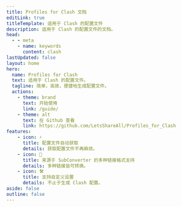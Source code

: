 ```yaml
---
title: Profiles for Clash 文档
editLink: true
titleTemplate: 适用于 Clash 的配置文件
description: 适用于 Clash 的配置文件的文档。
head:
  - - meta
    - name: keywords
      content: clash
lastUpdated: false
layout: home
hero:
  name: Profiles for Clash
  text: 适用于 Clash 的配置文件。
  tagline: 简单，高效，便捷地生成配置文件。
  actions:
    - theme: brand
      text: 开始使用
      link: /guide/
    - theme: alt
      text: 在 Github 查看
      link: https://github.com/LetsShareAll/Profiles_for_Clash
features:
    - icon: ⚡️
      title: 配置文件自动获取
      details: 获取配置文件不再麻烦。
    - icon: 🖖
      title: 来源于 SubConverter 的多种链接格式支持
      details: 多种链接皆可转换。
    - icon: 🛠️
      title: 支持自定义设置
      details: 不止于生成 Clash 配置。
aside: false
outline: false
---
```

